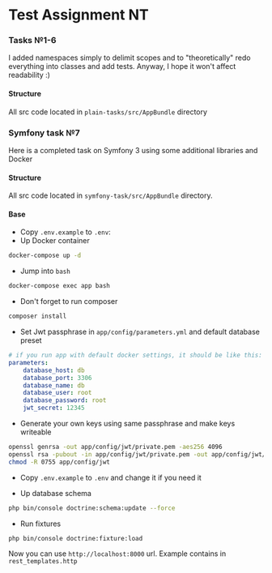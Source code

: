 # Test Assignment NT
### Tasks №1-6
I added namespaces simply to delimit scopes and to "theoretically" redo everything into classes and add tests.
Anyway, I hope it won't affect readability :)

#### Structure
All src code located in ``plain-tasks/src/AppBundle`` directory

### Symfony task №7
Here is a completed task on Symfony 3 using some additional libraries and Docker

#### Structure
All src code located in ``symfony-task/src/AppBundle`` directory.

#### Base
- Copy ``.env.example`` to ``.env``:
- Up Docker container
```bash
docker-compose up -d
```

- Jump into ``bash``
```bash
docker-compose exec app bash
```

- Don't forget to run composer
```bash
composer install
```
- Set Jwt passphrase in ``app/config/parameters.yml`` and default database preset
```yaml
# if you run app with default docker settings, it should be like this:
parameters:
    database_host: db
    database_port: 3306
    database_name: db
    database_user: root
    database_password: root
    jwt_secret: 12345
```

- Generate your own keys using same passphrase and make keys writeable
```bash
openssl genrsa -out app/config/jwt/private.pem -aes256 4096
openssl rsa -pubout -in app/config/jwt/private.pem -out app/config/jwt/public.pem
chmod -R 0755 app/config/jwt
```

- Copy ``.env.example`` to ``.env`` and change it if you need it

- Up database schema
```bash
php bin/console doctrine:schema:update --force
```

- Run fixtures
```bash
php bin/console doctrine:fixture:load
```

Now you can use ``http://localhost:8000`` url.
Example contains in ``rest_templates.http``